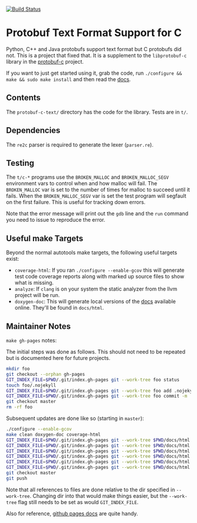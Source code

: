 [![Build Status](https://travis-ci.org/protobuf-c/protobuf-c-text.png?branch=master)](https://travis-ci.org/protobuf-c/protobuf-c-text)

# Protobuf Text Format Support for C

Python, C++ and Java protobufs support text format but C protobufs did not.
This is a project that fixed that. It is a supplement to the
`libprotobuf-c` library in the [protobuf-c](https://github.com/protobuf-c)
project.

If you want to just get started using it, grab the code, run
`./configure && make && sudo make install` and then read the
[docs](http://text.protobuf-c.io/).

## Contents

The `protobuf-c-text/` directory has the code for the library.  Tests
are in `t/`.

## Dependencies

The `re2c` parser is required to generate the lexer (`parser.re`).

## Testing

The `t/c-*` programs use the `BROKEN_MALLOC` and `BROKEN_MALLOC_SEGV`
environment vars to control when and how malloc will fail.
The `BROKEN_MALLOC` var is set to the number of times for malloc to
succeed until it fails.  When the `BROKEN_MALLOC_SEGV` var is set the
test program will segfault on the first failure.  This is useful for
tracking down errors.

Note that the error message will print out the `gdb` line and the `run`
command you need to issue to reproduce the error.

## Useful make Targets

Beyond the normal autotools make targets, the following useful targets
exist:

* `coverage-html`: If you ran `./configure --enable-gcov` this will
  generate test code coverage reports along with marked up source
  files to show what is missing.
* `analyze`: If `clang` is on your system the static analyzer from the
  llvm project will be run.
* `doxygen-doc`: This will generate local versions of the
  [docs](http://text.protobuf-c.io/) available online.  They'll be found
  in `docs/html`.

## Maintainer Notes

`make gh-pages` notes:

The initial steps was done as follows.  This should not need to be repeated
but is documented here for future projects.

```bash
mkdir foo
git checkout --orphan gh-pages
GIT_INDEX_FILE=$PWD/.git/index.gh-pages git --work-tree foo status
touch foo/.nojekyll
GIT_INDEX_FILE=$PWD/.git/index.gh-pages git --work-tree foo add .nojekyll
GIT_INDEX_FILE=$PWD/.git/index.gh-pages git --work-tree foo commit -m 'Turn off Jekyll'
git checkout master
rm -rf foo
```

Subsequent updates are done like so (starting in `master`):

```bash
./configure --enable-gcov
make clean doxygen-doc coverage-html
GIT_INDEX_FILE=$PWD/.git/index.gh-pages git --work-tree $PWD/docs/html checkout gh-pages
GIT_INDEX_FILE=$PWD/.git/index.gh-pages git --work-tree $PWD/docs/html checkout .nojekyll
GIT_INDEX_FILE=$PWD/.git/index.gh-pages git --work-tree $PWD/docs/html checkout CNAME
GIT_INDEX_FILE=$PWD/.git/index.gh-pages git --work-tree $PWD/docs/html add .
GIT_INDEX_FILE=$PWD/.git/index.gh-pages git --work-tree $PWD/docs/html ls-files --deleted | GIT_INDEX_FILE=$PWD/.git/index.gh-pages xargs git --work-tree $PWD/docs/html rm
GIT_INDEX_FILE=$PWD/.git/index.gh-pages git --work-tree $PWD/docs/html commit -m "Update docs."
git checkout master
git push
```

Note that all references to files are done relative to the dir specified
in `--work-tree`.  Changing dir into that would make things easier, but
the `--work-tree` flag still needs to be set as would `GIT_INDEX_FILE`.

Also for reference,
[github pages docs](https://help.github.com/categories/20/articles)
are quite handy.
